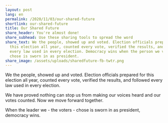 ```yaml
---
layout: post
lang: en
permalink: /2020/11/03/our-shared-future
shortlink: our-shared-future
title: Our Shared Future
share_header: You're almost done!
share_subhead: Use these sharing tools to spread the word
share_text: We the people, showed up and voted. Election officials prepared for
  this election all year, counted every vote, verified the results, and followed
  every law used in every election. Democracy wins when the person we voters
  chose is sworn in as president.
share_image: /assets/uploads/sharedfuture-fb-twtr.png
---
```

We the people, showed up and voted. Election officials prepared for this election all year, counted every vote, verified the results, and followed every law used in every election.  

We have proved nothing can stop us from making our voices heard and our votes counted. Now we move forward together.  

When the leader we - the voters - chose is sworn in as president, democracy wins.